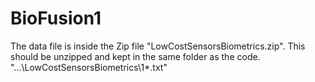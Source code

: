 # BioFusion1
The data file is inside the Zip file "LowCostSensorsBiometrics.zip".
This should be unzipped and kept in the same folder as the code.  
"...\LowCostSensorsBiometrics\1\*.txt"
